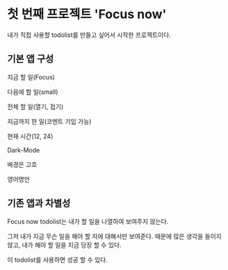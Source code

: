 # 첫 번째 프로젝트 'Focus now'

내가 직접 사용할 todolist를 만들고 싶어서 시작한 프로젝트이다.

## 기본 앱 구성

지금 할 일(Focus)

다음에 할 일(small)

전체 할 일(열기, 접기)

지금까지 한 일(코멘트 기입 가능)

현재 시간(12, 24)

Dark-Mode

배경은 고흐

영어명언

## 기존 앱과 차별성

Focus now todolist는 내가 할 일을 나열하여 보여주지 않는다.

그저 내가 지금 무슨 일을 해야 할 지에 대해서만 보여준다.
때문에 많은 생각을 들이지 않고, 내가 해야 할 일을 지금 당장 할 수 있다.

이 todolist를 사용하면 성공 할 수 있다.
